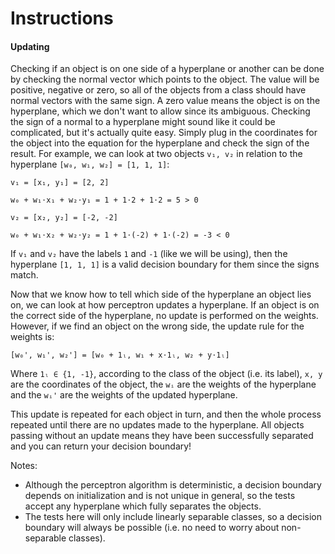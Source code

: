 # Instructions

#### Updating
Checking if an object is on one side of a hyperplane or another can be done by checking the normal vector which points to the object. The value will be positive, negative or zero, so all of the objects from a class should have normal vectors with the same sign. A zero value means the object is on the hyperplane, which we don't want to allow since its ambiguous. Checking the sign of a normal to a hyperplane might sound like it could be complicated, but it's actually quite easy. Simply plug in the coordinates for the object into the equation for the hyperplane and check the sign of the result. For example, we can look at two objects `v₁, v₂` in relation to the hyperplane `[w₀, w₁, w₂] = [1, 1, 1]`:

`v₁ = [x₁, y₁] = [2, 2]`

`w₀ + w₁⋅x₁ + w₂⋅y₁ = 1 + 1⋅2 + 1⋅2 = 5 > 0`


`v₂ = [x₂, y₂] = [-2, -2]` 

`w₀ + w₁⋅x₂ + w₂⋅y₂ = 1 + 1⋅(-2) + 1⋅(-2) = -3 < 0`

If `v₁` and `v₂` have the labels `1` and `-1` (like we will be using), then the hyperplane `[1, 1, 1]` is a valid decision boundary for them since the signs match. 

Now that we know how to tell which side of the hyperplane an object lies on, we can look at how perceptron updates a hyperplane. If an object is on the correct side of the hyperplane, no update is performed on the weights. However, if we find an object on the wrong side, the update rule for the weights is:

`[w₀', w₁', w₂'] = [w₀ + 1ₗ, w₁ + x⋅1ₗ, w₂ + y⋅1ₗ]`

Where `1ₗ ∈ {1, -1}`, according to the class of the object (i.e. its label), `x, y` are the coordinates of the object, the `wᵢ` are the weights of the hyperplane and the `wᵢ'` are the weights of the updated hyperplane.

This update is repeated for each object in turn, and then the whole process repeated until there are no updates made to the hyperplane. All objects passing without an update means they have been successfully separated and you can return your decision boundary!

Notes: 
- Although the perceptron algorithm is deterministic, a decision boundary depends on initialization and is not unique in general, so the tests accept any hyperplane which fully separates the objects.
- The tests here will only include linearly separable classes, so a decision boundary will always be possible (i.e. no need to worry about non-separable classes).
